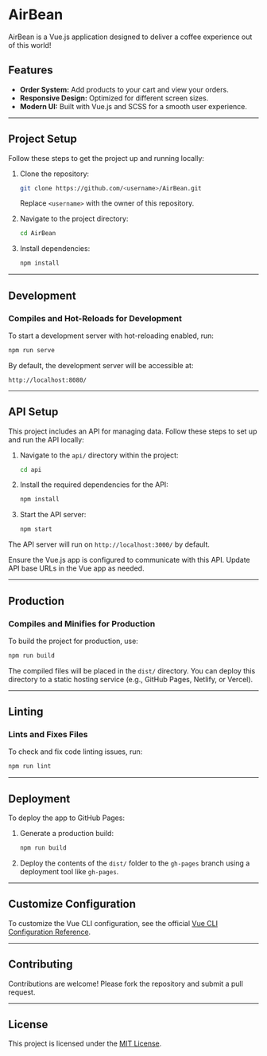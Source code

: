 
# AirBean

AirBean is a Vue.js application designed to deliver a coffee experience out of this world!

## Features
- **Order System:** Add products to your cart and view your orders.
- **Responsive Design:** Optimized for different screen sizes.
- **Modern UI:** Built with Vue.js and SCSS for a smooth user experience.

---

## Project Setup

Follow these steps to get the project up and running locally:

1. Clone the repository:
   ```bash
   git clone https://github.com/<username>/AirBean.git
   ```
   Replace `<username>` with the owner of this repository.

2. Navigate to the project directory:
   ```bash
   cd AirBean
   ```

3. Install dependencies:
   ```bash
   npm install
   ```

---

## Development

### Compiles and Hot-Reloads for Development
To start a development server with hot-reloading enabled, run:
```bash
npm run serve
```

By default, the development server will be accessible at:
```
http://localhost:8080/
```

---

## API Setup

This project includes an API for managing data. Follow these steps to set up and run the API locally:

1. Navigate to the `api/` directory within the project:
   ```bash
   cd api
   ```

2. Install the required dependencies for the API:
   ```bash
   npm install
   ```

3. Start the API server:
   ```bash
   npm start
   ```

The API server will run on `http://localhost:3000/` by default.

Ensure the Vue.js app is configured to communicate with this API. Update API base URLs in the Vue app as needed.

---

## Production

### Compiles and Minifies for Production
To build the project for production, use:
```bash
npm run build
```

The compiled files will be placed in the `dist/` directory. You can deploy this directory to a static hosting service (e.g., GitHub Pages, Netlify, or Vercel).

---

## Linting

### Lints and Fixes Files
To check and fix code linting issues, run:
```bash
npm run lint
```

---

## Deployment

To deploy the app to GitHub Pages:
1. Generate a production build:
   ```bash
   npm run build
   ```
2. Deploy the contents of the `dist/` folder to the `gh-pages` branch using a deployment tool like `gh-pages`.

---

## Customize Configuration

To customize the Vue CLI configuration, see the official [Vue CLI Configuration Reference](https://cli.vuejs.org/config/).

---

## Contributing
Contributions are welcome! Please fork the repository and submit a pull request.

---

## License
This project is licensed under the [MIT License](LICENSE).
